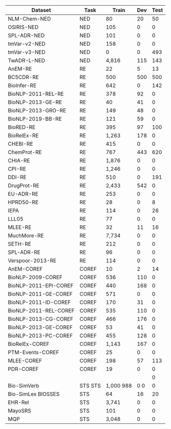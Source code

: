 | Dataset | Task | Train | Dev | Test |
| --- | --- | --- | --- | --- |
| NLM-Chem-NED | NED | 80 | 20 | 50 |
| OSIRIS-NED | NED | 105 | 0 | 0 |
| SPL-ADR-NED | NED | 101 | 0 | 0 |
| tmVar-v2-NED | NED | 158 | 0 | 0 |
| tmVar-v3-NED | NED | 0 | 0 | 493 |
| TwADR-L-NED | NED | 4,816 | 115 | 143 |
| AnEM-RE | RE | 22 | 5 | 13 |
| BC5CDR-RE | RE | 500 | 500 | 500 |
| BioInfer-RE | RE | 642 | 0 | 142 |
| BioNLP-2011-REL-RE | RE | 378 | 92 | 0 |
| BioNLP-2013-GE-RE | RE | 40 | 41 | 0 |
| BioNLP-2013-GRO-RE | RE | 149 | 48 | 0 |
| BioNLP-2019-BB-RE | RE | 121 | 59 | 0 |
| BioRED-RE | RE | 395 | 97 | 100 |
| BioRelEx-RE | RE | 1,263 | 178 | 0 |
| CHEBI-RE | RE | 415 | 0 | 0 |
| ChemProt-RE | RE | 767 | 443 | 620 |
| CHIA-RE | RE | 1,876 | 0 | 0 |
| CPI-RE | RE | 1,246 | 0 | 0 |
| DDI-RE | RE | 510 | 0 | 191 |
| DrugProt-RE | RE | 2,433 | 542 | 0 |
| EU-ADR-RE | RE | 253 | 0 | 0 |
| HPRD50-RE | RE | 28 | 0 | 8 |
| IEPA | RE | 114 | 0 | 26 |
| LLL05 | RE | 77 | 0 | 0 |
| MLEE-RE | RE | 32 | 11 | 16 |
| MuchMore-RE | RE | 7,734 | 0 | 0 |
| SETH-RE | RE | 212 | 0 | 0 |
| SPL-ADR-RE | RE | 96 | 0 | 0 |
| Verspoor-2013-RE | RE | 114 | 0 | 0 |
| AnEM-COREF | COREF | 10 | 2 | 14 |
| BioNLP-2009-COREF | COREF | 536 | 110 | 0 |
| BioNLP-2011-EPI-COREF | COREF | 440 | 168 | 0 |
| BioNLP-2011-GE-COREF | COREF | 571 | 0 | 0 |
| BioNLP-2011-ID-COREF | COREF | 170 | 31 | 0 |
| BioNLP-2011-REL-COREF | COREF | 535 | 110 | 0 |
| BioNLP-2013-CG-COREF | COREF | 466 | 176 | 0 |
| BioNLP-2013-GE-COREF | COREF | 53 | 41 | 0 |
| BioNLP-2013-PC-COREF | COREF | 455 | 128 | 0 |
| BioRelEx-COREF | COREF | 1,143 | 167 | 0 |
| PTM-Events-COREF | COREF | 25 | 0 | 0 |
| MLEE-COREF | COREF | 198 | 57 | 113 |
| PDR-COREF | COREF | 19 | 0 | 0 |
|  |  |  |  | 0 |
| Bio-SimVerb | STS STS | 1,000 988 | 0 0 | 0 |
| Bio-SimLex BIOSSES | STS | 64 | 16 | 20 |
| EHR-Rel | STS | 3,741 | 0 | 0 |
| MayoSRS | STS | 101 | 0 | 0 |
| MQP | STS | 3,048 | 0 | 0 |
